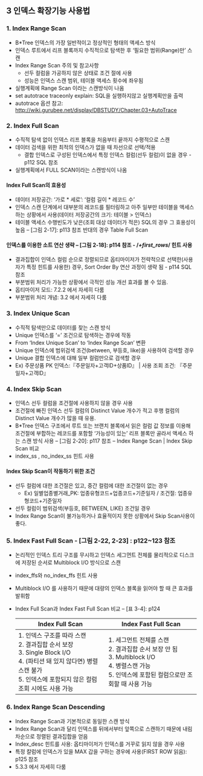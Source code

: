 ## 3 인덱스 확장기능 사용법

### 1. Index Range Scan
- B*Tree 인덱스의 가장 일반적이고 정상적인 형태의 액세스 방식
- 인덱스 루트에서 리프 블록까지 수직적으로 탐색한 후 ‘필요한 범위(Range)만’ 스캔
- Index Range Scan 주의 및 참고사항
  - 선두 컬럼을 가공하지 않은 상태로 조건 절에 사용
  - 성능은 인덱스 스캔 범위, 테이블 액세스 횟수에 좌우됨
- 실행계획에 Range Scan 이라는 스캔방식이 나옴
- set autotrace traceonly explain: SQL을 실행하지않고 실행계획만을 출력 
- autotrace 옵션 참고: http://wiki.gurubee.net/display/DBSTUDY/Chapter.03+AutoTrace

### 2. Index Full Scan
- 수직적 탐색 없이 인덱스 리프 블록을 처음부터 끝까지 수평적으로 스캔
- 데이터 검색을 위한 최적의 인덱스가 없을 때 차선으로 선택/적용
  - 결합 인덱스로 구성된 인덱스에서 특정 인덱스 컬럼(선두 컬럼)이 없을 경우 - p112 SQL 참조
- 실행계획에서 FULL SCAN이라는 스캔방식이 나옴

#### Index Full Scan의 효용성
- 데이터 저장공간: ‘가로 * 세로’: ‘컬럼 길이 * 레코드 수’
- 인덱스 스캔 단계에서 대부분의 레코드를 필터링하고 아주 일부만 테이블을 액세스 하는 상황에서 사용(데이터 저장공간의 크기: 테이블 > 인덱스)
- 테이블 액세스 수행빈도가 낮은(조회 대상 데이터가 적은) SQL의 경우 그 효용성이 높음 – [그림 2-17]: p113 참조 반대의 경우 Table Full Scan 

#### 인덱스를 이용한 소트 연산 생략 – [그림 2-18]: p114 참조 - /*+first_rows*/ 힌트 사용
- 결과집합이 인덱스 컬럼 순으로 정렬되므로 옵티마이저가 전략적으로 선택한(사용자가 특정 힌트를 사용한) 경우, Sort Order By 연산 과정이 생략 됨 - p114 SQL 참조
- 부분범위 처리가 가능한 상황에서 극적인 성능 개선 효과를 볼 수 있음.
- 옵티마이저 모드: 7.2.2 에서 자세히 다룸
- 부분범위 처리 개념: 3.2 에서 자세히 다룸

### 3. Index Unique Scan
- 수직적 탐색만으로 데이터를 찾는 스캔 방식
- Unique 인덱스를 ‘=’ 조건으로 탐색하는 경우에 작동
- From ‘Index Unique Scan’ to ‘Index Range Scan’ 변환
- Unique 인덱스에 범위검색 조건(between, 부등호, like)을 사용하여 검색할 경우
- Unique 결합 인덱스에 대해 일부 컬럼만으로 검색할 경우
- Ex) 주문상품 PK 인덱스:『주문일자+고객ID+상품ID』 | 사용 조회 조건: 『주문일자+고객ID』


### 4. Index Skip Scan
- 인덱스 선두 컬럼을 조건절에 사용하지 않을 경우 사용
- 조건절에 빠진 인덱스 선두 컬럼의 Distinct Value 개수가 적고 후행 컬럼의 Distinct Value 개수가 많을 때 유용.
- B*Tree 인덱스 구조에서 루트 또는 브랜치 블록에서 읽은 컬럼 값 정보를 이용해 조건절에 부합하는 레코드를 포함할 ‘가능성이 있는’ 리프 블록만 골라서 액세스 하는 스캔 방식 사용 – [그림 2-20]: p117 참조 – Index Range Scan | Index Skip Scan 비교
- index_ss , no_index_ss 힌트 사용

#### Index Skip Scan이 작동하기 위한 조건
- 선두 컬럼에 대한 조건절은 있고, 중간 컬럼에 대한 조건절이 없는 경우
  - Ex) 일별업종별거래_PK: 업종유형코드+업종코드+기준일자 / 조건절: 업종유형코드+기준일자
- 선두 컬럼이 범위검색(부등호, BETWEEN, LIKE) 조건일 경우
- Index Range Scan이 불가능하거나 효율적이지 못한 상황에서 Skip Scan사용이 좋다.

### 5. Index Fast Full Scan - [그림 2-22, 2-23] : p122~123 참조
- 논리적인 인덱스 트리 구조를 무시하고 인덱스 세그먼트 전체를 물리적으로 디스크에 저장된 순서로 Multiblock I/O 방식으로 스캔
- index_ffs와 no_index_ffs 힌트 사용
- Multiblock I/O 를 사용하기 때문에 대량의 인덱스 블록을 읽어야 할 때 큰 효과를 발휘함
- Index Full Scan과 Index Fast Full Scan 비교 – [표 3-4]: p124

    |Index Full Scan|Index Fast Full Scan|
    |--|--|
    |1. 인덱스 구조를 따라 스캔 <br/>2. 결과집합 순서 보장<br/>3. Single Block I/O<br/>4. (파티션 돼 있지 않다면) 병렬스캔 불가<br/>5. 인덱스에 포함되지 않은 컬럼 조회 시에도 사용 가능	|1. 세그먼트 전체를 스캔<br/>2. 결과집합 순서 보장 안 됨<br/>3. Multiblock I/O<br/>4. 병렬스캔 가능<br/>5. 인덱스에 포함된 컬럼으로만 조회할 때 사용 가능|

### 6.  Index Range Scan Descending
- Index Range Scan과 기본적으로 동일한 스캔 방식
- Index Range Scan과 달리 인덱스를 뒤에서부터 앞쪽으로 스캔하기 때문에 내림차순으로 정렬된 결과집합을 얻음
- Index_desc 힌트를 사용: 옵티마이저가 인덱스를 거꾸로 읽지 않을 경우 사용
- 특정 칼럼에 인덱스가 있을 MAX 갑을 구하는 경우에 사용(FIRST ROW 읽음): p125 참조
- 5.3.3 에서 자세히 다룸

